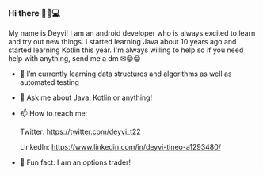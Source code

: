 ### Hi there 👋🏾💻

My name is Deyvi! I am an android developer who is always excited to learn and try out new things. I started learning Java about 10 years ago and started learning Kotlin this year. I'm always willing to help so if you need help with anything, send me a dm ✉😁😁

- 🌱 I’m currently learning data structures and algorithms as well as automated testing
- 💬 Ask me about Java, Kotlin or anything!
- 📫 How to reach me: 
   
   Twitter: https://twitter.com/deyvi_t22
   
   LinkedIn: https://www.linkedin.com/in/deyvi-tineo-a1293480/
- 👀 Fun fact: I am an options trader!


